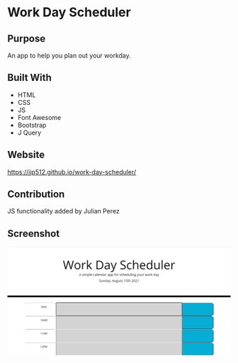 # Work Day Scheduler

## Purpose
An app to help you plan out your workday.

## Built With
* HTML
* CSS
* JS
* Font Awesome
* Bootstrap
* J Query

## Website
https://jjp512.github.io/work-day-scheduler/

## Contribution
JS functionality added by Julian Perez

## Screenshot
![Screenshot](./assets/images/work-day-scheduler.jpg)


